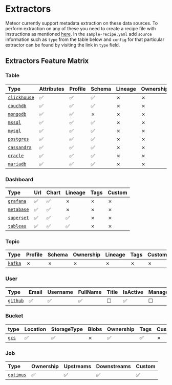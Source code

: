 # Extractors

Meteor currently support metadata extraction on these data sources. To perform extraction on any of these you need to create a recipe file with instructions as mentioned [here](../concepts/recipe.md). In the `sample-recipe.yaml` add `source` information such as `type` from the table below and `config` for that particular extractor can be found by visiting the link in `type` field.

## Extractors Feature Matrix

### Table

| Type | Attributes | Profile | Schema | Lineage | Ownership | Custom |
| :--- | :--- | :--- | :--- | :--- | :--- | :--- |
| [`clickhouse`](https://github.com/odpf/meteor/tree/main/plugins/extractors/clickhouse/README.md) | ✅  | ✅  | ✅  |  ✗ | ✗ | ✗ |
| [`couchdb`](https://github.com/odpf/meteor/tree/main/plugins/extractors/couchdb/README.md) | ✅  | ✅  | ✅  |  ✗ | ✗ | ✗ |
| [`mongodb`](https://github.com/odpf/meteor/tree/main/plugins/extractors/mongodb/README.md) | ✅  | ✅  |  ✗ | ✗ | ✗ | ✗ |
| [`mssql`](https://github.com/odpf/meteor/tree/main/plugins/extractors/mssql/README.md) | ✅  | ✅  | ✅  | ✗ | ✗ | ✗ |
| [`mysql`](https://github.com/odpf/meteor/tree/main/plugins/extractors/mysql/README.md) | ✅  | ✅  | ✅  | ✗ | ✗ | ✗ |
| [`postgres`](https://github.com/odpf/meteor/tree/main/plugins/extractors/postgres/README.md) | ✅  | ✅  | ✅  | ✗ | ✗ | ✗ |
| [`cassandra`](https://github.com/odpf/meteor/tree/main/plugins/extractors/cassandra/README.md) | ✅  | ✅  | ✅  | ✗ | ✗ | ✗ |
| [`oracle`](https://github.com/odpf/meteor/tree/main/plugins/extractors/oracle/README.md) | ✅  | ✅  | ✅  | ✗ | ✗ | ✗ |
| [`mariadb`](https://github.com/odpf/meteor/tree/main/plugins/extractors/mariadb/README.md) | ✅  | ✅  | ✅  | ✗ | ✗ | ✗ |

### Dashboard

| Type | Url | Chart | Lineage | Tags | Custom |
| :--- | :--- | :--- | :--- | :--- | :--- |
| [`grafana`](https://github.com/odpf/meteor/tree/main/plugins/extractors/grafana/README.md) | ✅  | ✅  | ✗ | ✗ | ✗ |
| [`metabase`](https://github.com/odpf/meteor/tree/main/plugins/extractors/metabase/README.md) | ✅  | ✅  | ✗ | ✗ | ✗ |
| [`superset`](https://github.com/odpf/meteor/tree/main/plugins/extractors/superset/README.md) | ✅  | ✅  | ✅ | ✗ | ✗ |
| [`tableau`](https://github.com/odpf/meteor/tree/main/plugins/extractors/tableau/README.md) | ✅  | ✅  | ✅ | ✗ | ✗ |

### Topic

| Type | Profile | Schema | Ownership | Lineage | Tags | Custom |
| :--- | :--- | :--- | :--- | :--- | :--- | :--- |
| [`kafka`](https://github.com/odpf/meteor/tree/main/plugins/extractors/kafka/README.md) | ✗ | ✗ | ✗ | ✗ | ✗ | ✗ |

### User

| Type | Email | Username | FullName | Title | IsActive | ManagerEmail | Profiles | Memberships | facets | common |
| :--- | :--- | :--- | :--- | :--- | :--- | :--- | :--- | :--- | :--- | :--- |
| [`github`](https://github.com/odpf/meteor/tree/main/plugins/extractors/github/README.md) | ✅  | ✅  | ✅  | ☐ | ✅  | ☐ | ☐ | ☐ | ☐ | ☐ |

### Bucket

| type | Location | StorageType | Blobs | Ownership | Tags | Custom | Timestamps |
| :--- | :--- | :--- | :--- | :--- | :--- | :--- | :--- |
| [`gcs`](https://github.com/odpf/meteor/tree/main/plugins/extractors/gcs/README.md) | ✅  | ✅  | ✗ | ✅  | ✅  | ✗ | ✅  |

### Job

| Type | Ownership | Upstreams | Downstreams | Custom |
| :--- | :-------- | :-------- | :---------- | :----- |
| [`optimus`](https://github.com/odpf/meteor/tree/main/plugins/extractors/optimus/README.md) | ✅ | ✅ | ✅ | ✅ | ✅ |

